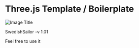 # Three.js Template / Boilerplate

![Image Title](https://i.postimg.cc/VkcGdDQ6/skykicia-kopia.png)

SwedishSailor -v 1.01

Feel free to use it 